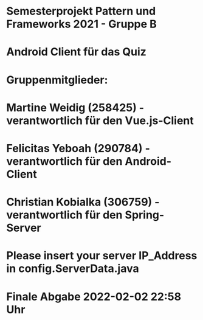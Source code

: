 # Semesterprojekt Pattern und Frameworks 2021 - Gruppe B
#
# Android Client für das Quiz
#
# Gruppenmitglieder:
# Martine Weidig (258425) - verantwortlich für den Vue.js-Client
# Felicitas Yeboah (290784) - verantwortlich für den Android-Client
# Christian Kobialka (306759) - verantwortlich für den Spring-Server
#
# Please insert your server IP_Address in config.ServerData.java
#
#  Finale Abgabe 2022-02-02 22:58 Uhr
